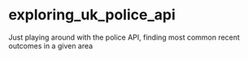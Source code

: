 # exploring_uk_police_api
Just playing around with the police API, finding most common recent outcomes in a given area
